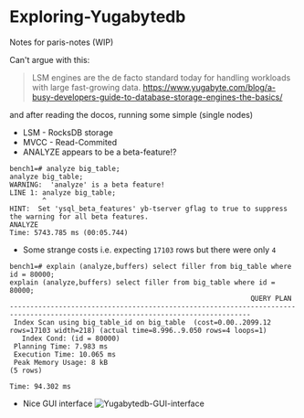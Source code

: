 # Exploring-Yugabytedb

Notes for paris-notes (WIP)

Can't argue with this:

> LSM engines are the de facto standard today for handling workloads with large fast-growing data.
https://www.yugabyte.com/blog/a-busy-developers-guide-to-database-storage-engines-the-basics/


and after reading the docos, running some simple (single nodes)

* LSM - RocksDB storage 
* MVCC - Read-Commited
* ANALYZE appears to be a beta-feature!?
```
bench1=# analyze big_table;
analyze big_table;
WARNING:  'analyze' is a beta feature!
LINE 1: analyze big_table;
        ^
HINT:  Set 'ysql_beta_features' yb-tserver gflag to true to suppress the warning for all beta features.
ANALYZE
Time: 5743.785 ms (00:05.744)
```
* Some strange costs i.e. expecting `17103` rows but there were only `4`
```
bench1=# explain (analyze,buffers) select filler from big_table where id = 80000;
explain (analyze,buffers) select filler from big_table where id = 80000;
                                                           QUERY PLAN
---------------------------------------------------------------------------------------------------------------------------------
 Index Scan using big_table_id on big_table  (cost=0.00..2099.12 rows=17103 width=218) (actual time=8.996..9.050 rows=4 loops=1)
   Index Cond: (id = 80000)
 Planning Time: 7.983 ms
 Execution Time: 10.065 ms
 Peak Memory Usage: 8 kB
(5 rows)

Time: 94.302 ms
```
* Nice GUI interface
![Yugabytedb-GUI-interface](Yugabytedb-GUI-interface.png)


